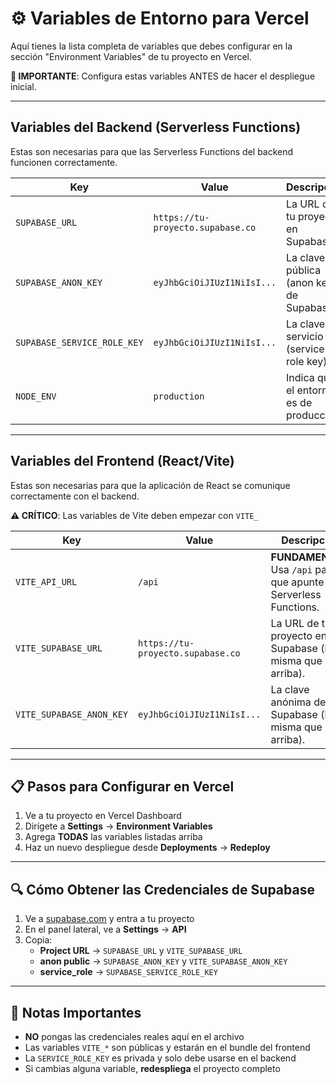 # ⚙️ Variables de Entorno para Vercel

Aquí tienes la lista completa de variables que debes configurar en la sección "Environment Variables" de tu proyecto en Vercel.

**🚨 IMPORTANTE**: Configura estas variables ANTES de hacer el despliegue inicial.

---

## **Variables del Backend (Serverless Functions)**

Estas son necesarias para que las Serverless Functions del backend funcionen correctamente.

| Key                         | Value                                         | Descripción                               |
| --------------------------- | --------------------------------------------- | ----------------------------------------- |
| `SUPABASE_URL`              | `https://tu-proyecto.supabase.co`             | La URL de tu proyecto en Supabase.        |
| `SUPABASE_ANON_KEY`         | `eyJhbGciOiJIUzI1NiIsI...`                    | La clave pública (anon key) de Supabase.  |
| `SUPABASE_SERVICE_ROLE_KEY` | `eyJhbGciOiJIUzI1NiIsI...`                    | La clave de servicio (service role key).  |
| `NODE_ENV`                  | `production`                                  | Indica que el entorno es de producción.   |

---

## **Variables del Frontend (React/Vite)**

Estas son necesarias para que la aplicación de React se comunique correctamente con el backend.

**⚠️ CRÍTICO**: Las variables de Vite deben empezar con `VITE_`

| Key                       | Value                               | Descripción                                                                 |
| ------------------------- | ----------------------------------- | --------------------------------------------------------------------------- |
| `VITE_API_URL`            | `/api`                              | **FUNDAMENTAL:** Usa `/api` para que apunte a las Serverless Functions.    |
| `VITE_SUPABASE_URL`       | `https://tu-proyecto.supabase.co`   | La URL de tu proyecto en Supabase (la misma que arriba).                   |
| `VITE_SUPABASE_ANON_KEY`  | `eyJhbGciOiJIUzI1NiIsI...`          | La clave anónima de Supabase (la misma que arriba).                        |

---

## **📋 Pasos para Configurar en Vercel**

1. Ve a tu proyecto en Vercel Dashboard
2. Dirígete a **Settings** → **Environment Variables**
3. Agrega **TODAS** las variables listadas arriba
4. Haz un nuevo despliegue desde **Deployments** → **Redeploy**

---

## **🔍 Cómo Obtener las Credenciales de Supabase**

1. Ve a [supabase.com](https://supabase.com) y entra a tu proyecto
2. En el panel lateral, ve a **Settings** → **API**
3. Copia:
   - **Project URL** → `SUPABASE_URL` y `VITE_SUPABASE_URL`
   - **anon public** → `SUPABASE_ANON_KEY` y `VITE_SUPABASE_ANON_KEY`
   - **service_role** → `SUPABASE_SERVICE_ROLE_KEY`

---

## **🚨 Notas Importantes**

- **NO** pongas las credenciales reales aquí en el archivo
- Las variables `VITE_*` son públicas y estarán en el bundle del frontend
- La `SERVICE_ROLE_KEY` es privada y solo debe usarse en el backend
- Si cambias alguna variable, **redespliega** el proyecto completo
